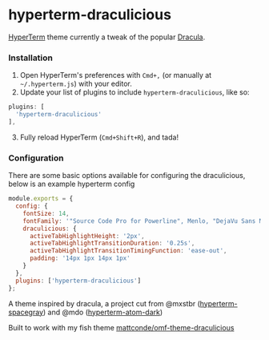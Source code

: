 # hyperterm-draculicious

[HyperTerm](https://hyperterm.org) theme currently a tweak of the popular [Dracula](https://draculatheme.com/).

### Installation

1. Open HyperTerm's preferences with `Cmd+,` (or manually at `~/.hyperterm.js`) with your editor.
2. Update your list of plugins to include `hyperterm-draculicious`, like so:

```js
plugins: [
  'hyperterm-draculicious'
],
```
3. Fully reload HyperTerm (`Cmd+Shift+R`), and tada!

### Configuration

There are some basic options available for configuring the draculicious, below is an example hyperterm config

```js
module.exports = {
  config: {
    fontSize: 14,
    fontFamily: '"Source Code Pro for Powerline", Menlo, "DejaVu Sans Mono", "Lucida Console", monospace',
    draculicious: {
      activeTabHighlightHeight: '2px',
      activeTabHighlightTransitionDuration: '0.25s',
      activeTabHighlightTransitionTimingFunction: 'ease-out',
      padding: '14px 1px 14px 1px'
    }
  },
  plugins: ['hyperterm-draculicious']
};
```

A theme inspired by dracula, a project cut from @mxstbr ([hyperterm-spacegray](//github.com/mxstbr/hyperterm-spacegray)) and @mdo ([hyperterm-atom-dark](//github.com/mdo/hyperterm-atom-dark))

Built to work with my fish theme [mattconde/omf-theme-draculicious](//github.com/mattconde/omf-theme-draculicious)
